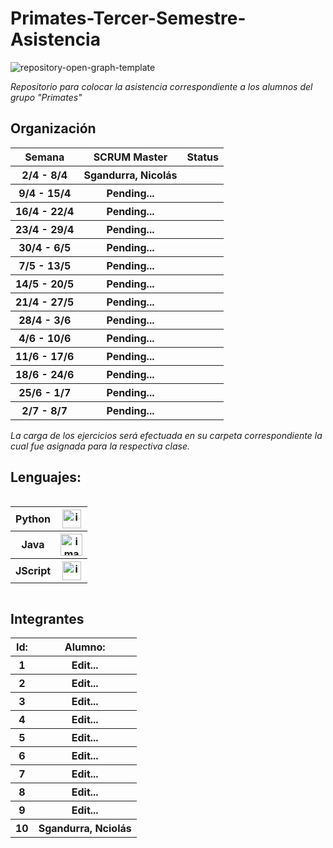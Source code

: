 # Primates-Tercer-Semestre-Asistencia

![repository-open-graph-template](https://user-images.githubusercontent.com/111594677/232668817-8e98b10a-384f-4730-a592-ff342a4272ca.png)

*Repositorio para colocar la asistencia correspondiente a los alumnos del grupo "Primates"*

## Organización
<table style="width: 100%; text-align: center;">
  <tr>
    <th>Semana</th>
    <th>SCRUM Master</th>
    <th>Status</th>
  </tr>
  <tr>
    <th>2/4 - 8/4</th>
    <th>Sgandurra, Nicolás</th>
    <th>          </th>
  </tr>
  <tr>
    <th>9/4 - 15/4</th>
    <th> Pending... </th>
    <th>          </th>
  </tr>
  <tr>
    <th>16/4 - 22/4</th>
    <th> Pending... </th>
    <th>          </th>
  </tr>
  <tr>
    <th>23/4 - 29/4</th>
    <th> Pending... </th>
    <th>          </th>
  </tr>
  <tr>
    <th>30/4 - 6/5</th>
    <th> Pending... </th>
    <th>          </th>
  </tr>
  <tr>
    <th>7/5 - 13/5</th>
    <th> Pending... </th>
    <th>          </th>
  </tr>
  <tr>
    <th>14/5 - 20/5</th>
    <th> Pending... </th>
    <th>          </th>
  </tr>
  <tr>
    <th>21/4 - 27/5</th>
    <th> Pending... </th>
    <th>          </th>
  </tr>
  <tr>
    <th>28/4 - 3/6</th>
    <th> Pending... </th>
    <th>          </th>
  </tr>
  <tr>
    <th>4/6 - 10/6</th>
    <th> Pending... </th>
    <th>          </th>
  </tr>
  <tr>
    <th>11/6 - 17/6</th>
    <th> Pending... </th>
    <th>          </th>
  </tr>
  <tr>
    <th>18/6 - 24/6</th>
    <th> Pending... </th>
    <th>          </th>
  </tr>
  <tr>
    <th>25/6 - 1/7</th>
    <th> Pending... </th>
    <th>          </th>
  </tr>
  <tr>
    <th>2/7 - 8/7</th>
    <th> Pending... </th>
    <th>          </th>
  </tr>
</table>


*La carga de los ejercicios será efectuada en su carpeta correspondiente la cual fue asignada para la respectiva clase.*

## Lenguajes:

<div style="overflow-x: auto; overflow-y: hidden;">
  <table>
    <tr>
      <th>Python</th>
      <th> <img src="https://user-images.githubusercontent.com/111594677/232658922-1758a4c2-aeb5-4e1d-8a24-ed18d30e2265.png" alt="imagen" width="30"> </th>
    </tr>
    <tr>
      <th>Java</th>
      <th> <img src="https://user-images.githubusercontent.com/111594677/232658674-541d1ad3-6a9e-4dd3-87b7-32a153cd0753.png" alt="imagen" width="35"> </th>
    </tr>
    <tr>
      <th>JScript</th>
      <th> <img src="https://user-images.githubusercontent.com/111594677/232659377-a34daabe-5216-44b3-a4c6-02e880d21312.png" alt="imagen" width="30"> </th>
    </tr>
  </table>
</div>

## Integrantes


  <table style="width: 100%; text-align: center;">
      <tr>
      <th>Id:</th>
      <th>Alumno:</th>
    </tr>
    <tr>
      <th>1</th>
      <th>Edit...</th>
    </tr>
    <tr>
      <th>2</th>
      <th>Edit...</th>
    </tr>
    <tr>
      <th>3</th>
      <th>Edit...</th>
    </tr>
    <tr>
      <th>4</th>
      <th>Edit...</th>
    </tr>
    <tr>
      <th>5</th>
      <th>Edit...</th>
    </tr>
    <tr>
      <th>6</th>
      <th>Edit...</th>
    </tr>
    <tr>
      <th>7</th>
      <th>Edit...</th>
    </tr>
    <tr>
      <th>8</th>
      <th>Edit...</th>
    </tr>
    <tr>
      <th>9</th>
      <th>Edit...</th>
    </tr>
    <tr>
      <th>10</th>
      <th>Sgandurra, Nciolás</th>
    </tr>
  </table>




